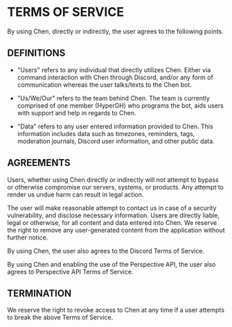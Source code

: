 # TERMS OF SERVICE
By using Chen, directly or indirectly, the user agrees to the following points.

## DEFINITIONS
- "Users" refers to any individual that directly utilizes Chen. Either via command interaction with Chen through Discord, and/or any form of communication whereas the user talks/texts to the Chen bot.

- "Us/We/Our" refers to the team behind Chen. The team is currently comprised of one member (HyperGH) who programs the bot, aids users with support and help in regards to Chen.

- "Data" refers to any user entered information provided to Chen. This information includes data such as timezones, reminders, tags, moderation journals, Discord user information, and other public data.

## AGREEMENTS
Users, whether using Chen directly or indirectly will not attempt to bypass or otherwise compromise our servers, systems, or products. Any attempt to render us undue harm can result in legal action.

The user will make reasonable attempt to contact us in case of a security vulnerability, and disclose necessary information.
Users are directly liable, legal or otherwise, for all content and data entered into Chen. We reserve the right to remove any user-generated content from the application without further notice.

By using Chen, the user also agrees to the Discord Terms of Service.

By using Chen and enabling the use of the Perspective API, the user also agrees to Perspective API Terms of Service.

## TERMINATION

We reserve the right to revoke access to Chen at any time if a user attempts to break the above Terms of Service.
